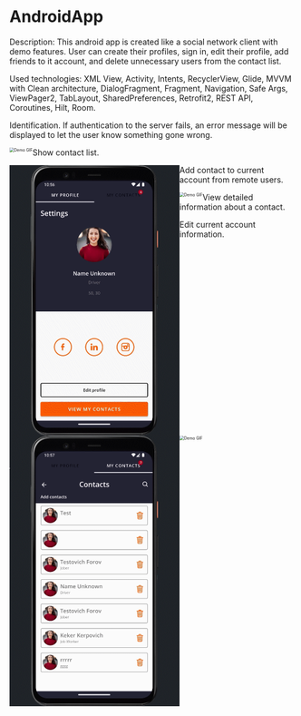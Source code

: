 AndroidApp
===

Description: This android app is created like a social network client with demo features. User can
create their profiles, sign in, edit their profile, add friends to it account, and delete
unnecessary users from the contact list.

Used technologies: XML View, Activity, Intents, RecyclerView, Glide, MVVM with Clean architecture,
DialogFragment, Fragment, Navigation, Safe Args, ViewPager2, TabLayout, SharedPreferences,
Retrofit2, REST API, Coroutines, Hilt, Room.

Identification. If authentication to the server fails, an error message will be displayed to let the
user know something gone wrong.

<img src="media\identification.gif" alt="Demo GIF" style="zoom:50%; float: left;" />

Show contact list.

<img src="media\showServerContactList.gif" alt="Demo GIF" style="zoom:50%; float: left;" />

Add contact to current account from remote users.

<img src="media\addContactFromServerUsers.gif" alt="Demo GIF" style="zoom:50%; float: left;" />

View detailed information about a contact.

<img src="media\lookDetailInfo.gif" alt="Demo GIF" style="zoom:50%; float: left;" />

Edit current account information.

<img src="media\editAccountInformation.gif" alt="Demo GIF" style="zoom:50%; float: left;" />
